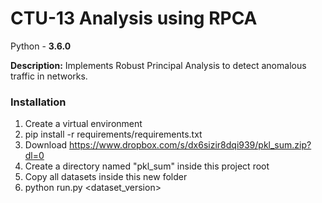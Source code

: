 # CTU-13 Analysis using RPCA

Python - **3.6.0**

**Description:** Implements Robust Principal Analysis to detect
anomalous traffic in networks.

### Installation
1. Create a virtual environment
2. pip install -r requirements/requirements.txt
3. Download https://www.dropbox.com/s/dx6sizir8dqi939/pkl_sum.zip?dl=0
4. Create a directory named "pkl_sum" inside this project root
5. Copy all datasets inside this new folder
6. python run.py <dataset_version>
